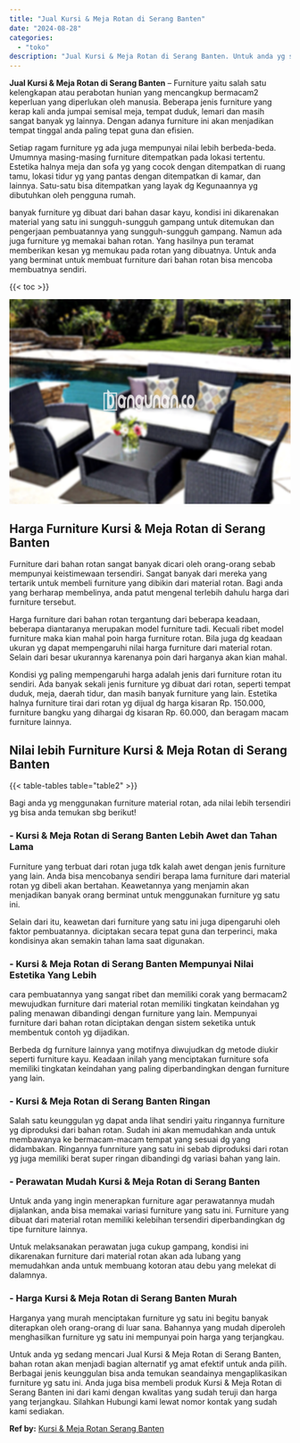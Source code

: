 ```yaml
---
title: "Jual Kursi & Meja Rotan di Serang Banten"
date: "2024-08-28"
categories: 
  - "toko"
description: "Jual Kursi & Meja Rotan di Serang Banten. Untuk anda yg sedang mencari Jual Kursi & Meja Rotan di Serang Banten, bahan rotan akan menjadi bagian alternatif y..."
---
```


**Jual Kursi & Meja Rotan di Serang Banten** – Furniture yaitu salah satu kelengkapan atau perabotan hunian yang mencangkup bermacam2 keperluan yang diperlukan oleh manusia. Beberapa jenis furniture yang kerap kali anda jumpai semisal meja, tempat duduk, lemari dan masih sangat banyak yg lainnya. Dengan adanya furniture ini akan menjadikan tempat tinggal anda paling tepat guna dan efisien.

Setiap ragam furniture yg ada juga mempunyai nilai lebih berbeda-beda. Umumnya masing-masing furniture ditempatkan pada lokasi tertentu. Estetika halnya meja dan sofa yg yang cocok dengan ditempatkan di ruang tamu, lokasi tidur yg yang pantas dengan ditempatkan di kamar, dan lainnya. Satu-satu bisa ditempatkan yang layak dg Kegunaannya yg dibutuhkan oleh pengguna rumah.

banyak furniture yg dibuat dari bahan dasar kayu, kondisi ini dikarenakan material yang satu ini sungguh-sungguh gampang untuk ditemukan dan pengerjaan pembuatannya yang sungguh-sungguh gampang. Namun ada juga furniture yg memakai bahan rotan. Yang hasilnya pun teramat memberikan kesan yg memukau pada rotan yang dibuatnya. Untuk anda yang berminat untuk membuat furniture dari bahan rotan bisa mencoba membuatnya sendiri.

{{< toc >}}

![Jual Kursi & Meja Rotan di Serang Banten](/images/kursi-meja-rotan-murah40.png)

## Harga Furniture Kursi & Meja Rotan di Serang Banten

Furniture dari bahan rotan sangat banyak dicari oleh orang-orang sebab mempunyai keistimewaan tersendiri. Sangat banyak dari mereka yang tertarik untuk membeli furniture yang dibikin dari material rotan. Bagi anda yang berharap membelinya, anda patut mengenal terlebih dahulu harga dari furniture tersebut.

Harga furniture dari bahan rotan tergantung dari beberapa keadaan, beberapa diantaranya merupakan model furniture tadi. Kecuali ribet model furniture maka kian mahal poin harga furniture rotan. Bila juga dg keadaan ukuran yg dapat mempengaruhi nilai harga furniture dari material rotan. Selain dari besar ukurannya karenanya poin dari harganya akan kian mahal.

Kondisi yg paling mempengaruhi harga adalah jenis dari furniture rotan itu sendiri. Ada banyak sekali jenis furniture yg dibuat dari rotan, seperti tempat duduk, meja, daerah tidur, dan masih banyak furniture yang lain. Estetika halnya furniture tirai dari rotan yg dijual dg harga kisaran Rp. 150.000, furniture bangku yang dihargai dg kisaran Rp. 60.000, dan beragam macam furniture lainnya.

## Nilai lebih Furniture Kursi & Meja Rotan di Serang Banten

{{< table-tables table="table2" >}}

Bagi anda yg menggunakan furniture material rotan, ada nilai lebih tersendiri yg bisa anda temukan sbg berikut!

### \- Kursi & Meja Rotan di Serang Banten Lebih Awet dan Tahan Lama

Furniture yang terbuat dari rotan juga tdk kalah awet dengan jenis furniture yang lain. Anda bisa mencobanya sendiri berapa lama furniture dari material rotan yg dibeli akan bertahan. Keawetannya yang menjamin akan menjadikan banyak orang berminat untuk menggunakan furniture yg satu ini.

Selain dari itu, keawetan dari furniture yang satu ini juga dipengaruhi oleh faktor pembuatannya. diciptakan secara tepat guna dan terperinci, maka kondisinya akan semakin tahan lama saat digunakan.

### \- Kursi & Meja Rotan di Serang Banten Mempunyai Nilai Estetika Yang Lebih

cara pembuatannya yang sangat ribet dan memiliki corak yang bermacam2 mewujudkan furniture dari material rotan memiliki tingkatan keindahan yg paling menawan dibandingi dengan furniture yang lain. Mempunyai furniture dari bahan rotan diciptakan dengan sistem seketika untuk membentuk contoh yg dijadikan.

Berbeda dg furniture lainnya yang motifnya diwujudkan dg metode diukir seperti furniture kayu. Keadaan inilah yang menciptakan furniture sofa memiliki tingkatan keindahan yang paling diperbandingkan dengan furniture yang lain.

### \- Kursi & Meja Rotan di Serang Banten Ringan

Salah satu keunggulan yg dapat anda lihat sendiri yaitu ringannya furniture yg diproduksi dari bahan rotan. Sudah ini akan memudahkan anda untuk membawanya ke bermacam-macam tempat yang sesuai dg yang didambakan. Ringannya funrniture yang satu ini sebab diproduksi dari rotan yg juga memiliki berat super ringan dibandingi dg variasi bahan yang lain.

### \- Perawatan Mudah Kursi & Meja Rotan di Serang Banten

Untuk anda yang ingin menerapkan furniture agar perawatannya mudah dijalankan, anda bisa memakai variasi furniture yang satu ini. Furniture yang dibuat dari material rotan memiliki kelebihan tersendiri diperbandingkan dg tipe furniture lainnya.

Untuk melaksanakan perawatan juga cukup gampang, kondisi ini dikarenakan furniture dari material rotan akan ada lubang yang memudahkan anda untuk membuang kotoran atau debu yang melekat di dalamnya.

### \- Harga Kursi & Meja Rotan di Serang Banten Murah

Harganya yang murah menciptakan furniture yg satu ini begitu banyak diterapkan oleh orang-orang di luar sana. Bahannya yang mudah diperoleh menghasilkan furniture yg satu ini mempunyai poin harga yang terjangkau.

Untuk anda yg sedang mencari Jual Kursi & Meja Rotan di Serang Banten, bahan rotan akan menjadi bagian alternatif yg amat efektif untuk anda pilih. Berbagai jenis keunggulan bisa anda temukan seandainya mengaplikasikan furniture yg satu ini. Anda juga bisa membeli produk Kursi & Meja Rotan di Serang Banten ini dari kami dengan kwalitas yang sudah teruji dan harga yang terjangkau. Silahkan Hubungi kami lewat nomor kontak yang sudah kami sediakan.

**Ref by:** [Kursi & Meja Rotan Serang Banten](https://id.wikipedia.org/wiki/Kursi)
